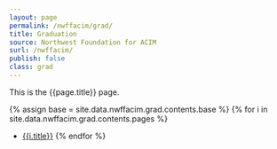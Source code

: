 ```yaml
---
layout: page
permalink: /nwffacim/grad/
title: Graduation
source: Northwest Foundation for ACIM
surl: /nwffacim/
publish: false
class: grad
---
```


This is the {{page.title}} page.

{% assign base = site.data.nwffacim.grad.contents.base %}
{% for i in site.data.nwffacim.grad.contents.pages %}
  - [{{i.title}}]({{base}}{{i.url}})
{% endfor %}
